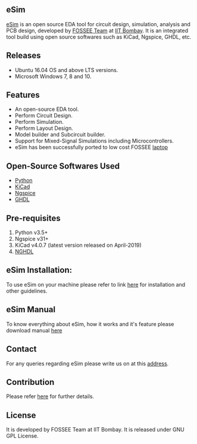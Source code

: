## eSim

[eSim](https://esim.fossee.in/) is an open source EDA tool for circuit design, simulation, analysis and PCB design, developed by [FOSSEE Team](https://www.fossee.in/) at [IIT Bombay](http://www.iitb.ac.in/).
It is an integrated tool build using open source softwares such as KiCad, Ngspice, GHDL, etc.

## Releases
* Ubuntu 16.04 OS and above LTS versions.
* Microsoft Windows 7, 8 and 10.

## Features
* An open-source EDA tool.
* Perform Circuit Design.
* Perform Simulation.
* Perform Layout Design.
* Model builder and Subcircuit builder.
* Support for Mixed-Signal Simulations including Microcontrollers.
* eSim has been successfully ported to low cost FOSSEE [laptop](http://laptop.fossee.in)

## Open-Source Softwares Used
* [Python](https://www.python.org/)
* [KiCad](http://www.kicad-pcd.org)
* [Ngspice](http://ngspice.sourcefouge.net/)
* [GHDL](http://ghdl.free.fr/)

## Pre-requisites
1. Python v3.5+
2. Ngspice v31+
3. KiCad v4.0.7 (latest version released on April-2019)
4. [NGHDL](https://github.com/fossee/nghdl)

## eSim Installation:

To use eSim on your machine please refer to link [here](https://esim.fossee.in/downloads) for installation and other guidelines.

## eSim Manual
To know everything about eSim, how it works and it's feature please download manual [here](https://static.fossee.in/esim/installation-files/eSim_Manual_2.0.pdf)

## Contact
For any queries regarding eSim please write us on at this [address](mailto:contact-esim@fossee.in).

## Contribution
Please refer [here](https://github.com/FOSSEE/eSim/tree/master/CONTRIBUTION.md) for further details.

## License
It is developed by FOSSEE Team at IIT Bombay. It is released under GNU GPL License.
